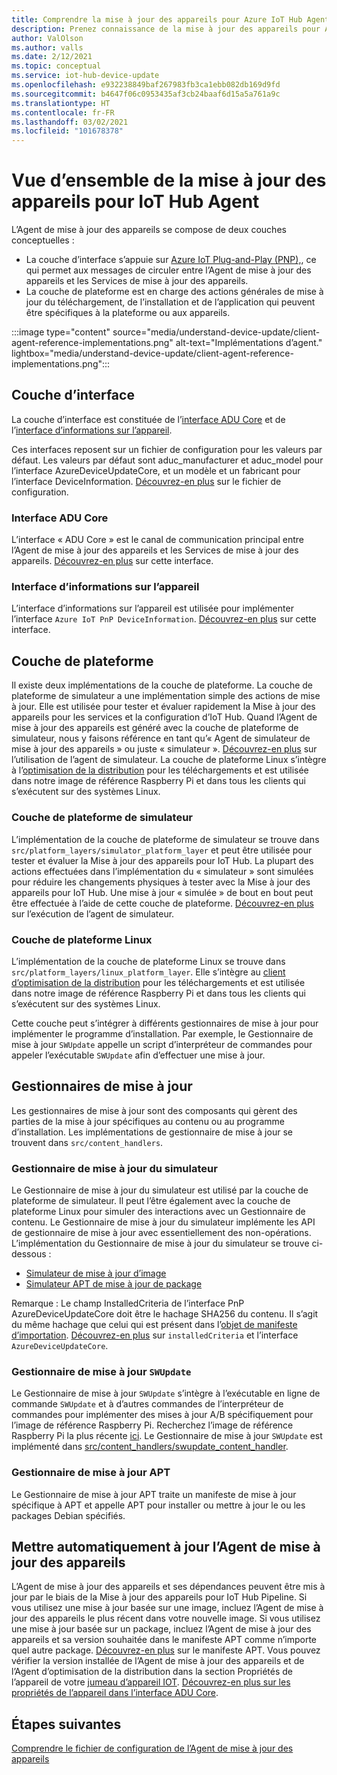 ```yaml
---
title: Comprendre la mise à jour des appareils pour Azure IoT Hub Agent | Microsoft Docs
description: Prenez connaissance de la mise à jour des appareils pour Azure IoT Hub Agent.
author: ValOlson
ms.author: valls
ms.date: 2/12/2021
ms.topic: conceptual
ms.service: iot-hub-device-update
ms.openlocfilehash: e932238849baf267983fb3ca1ebb082db169d9fd
ms.sourcegitcommit: b4647f06c0953435af3cb24baaf6d15a5a761a9c
ms.translationtype: HT
ms.contentlocale: fr-FR
ms.lasthandoff: 03/02/2021
ms.locfileid: "101678378"
---
```

# <a name="device-update-for-iot-hub-agent-overview"></a>Vue d’ensemble de la mise à jour des appareils pour IoT Hub Agent

L’Agent de mise à jour des appareils se compose de deux couches conceptuelles :

* La couche d’interface s’appuie sur [Azure IoT Plug-and-Play (PNP),](https://docs.microsoft.com/azure/iot-pnp/overview-iot-plug-and-play), ce qui permet aux messages de circuler entre l’Agent de mise à jour des appareils et les Services de mise à jour des appareils.
* La couche de plateforme est en charge des actions générales de mise à jour du téléchargement, de l’installation et de l’application qui peuvent être spécifiques à la plateforme ou aux appareils.

:::image type="content" source="media/understand-device-update/client-agent-reference-implementations.png" alt-text="Implémentations d’agent." lightbox="media/understand-device-update/client-agent-reference-implementations.png":::

## <a name="the-interface-layer"></a>Couche d’interface

La couche d’interface est constituée de l’[interface ADU Core](https://github.com/Azure/iot-hub-device-update/tree/main/src/agent/adu_core_interface) et de l’[interface d’informations sur l’appareil](https://github.com/Azure/iot-hub-device-update/tree/main/src/agent/device_info_interface).

Ces interfaces reposent sur un fichier de configuration pour les valeurs par défaut. Les valeurs par défaut sont aduc_manufacturer et aduc_model pour l’interface AzureDeviceUpdateCore, et un modèle et un fabricant pour l’interface DeviceInformation. [Découvrez-en plus](device-update-configuration-file.md) sur le fichier de configuration.

### <a name="adu-core-interface"></a>Interface ADU Core

L’interface « ADU Core » est le canal de communication principal entre l’Agent de mise à jour des appareils et les Services de mise à jour des appareils. [Découvrez-en plus](device-update-plug-and-play.md#adu-core-interface) sur cette interface.

### <a name="device-information-interface"></a>Interface d’informations sur l’appareil

L’interface d’informations sur l’appareil est utilisée pour implémenter l’interface `Azure IoT PnP DeviceInformation`. [Découvrez-en plus](device-update-plug-and-play.md#device-information-interface) sur cette interface.

## <a name="the-platform-layer"></a>Couche de plateforme

Il existe deux implémentations de la couche de plateforme. La couche de plateforme de simulateur a une implémentation simple des actions de mise à jour. Elle est utilisée pour tester et évaluer rapidement la Mise à jour des appareils pour les services et la configuration d’IoT Hub. Quand l’Agent de mise à jour des appareils est généré avec la couche de plateforme de simulateur, nous y faisons référence en tant qu’« Agent de simulateur de mise à jour des appareils » ou juste « simulateur ». [Découvrez-en plus](https://github.com/Azure/iot-hub-device-update/blob/main/docs/agent-reference/how-to-run-agent.md) sur l’utilisation de l’agent de simulateur. La couche de plateforme Linux s’intègre à l’[optimisation de la distribution](https://github.com/microsoft/do-client) pour les téléchargements et est utilisée dans notre image de référence Raspberry Pi et dans tous les clients qui s’exécutent sur des systèmes Linux.

### <a name="simulator-platform-layer"></a>Couche de plateforme de simulateur

L’implémentation de la couche de plateforme de simulateur se trouve dans `src/platform_layers/simulator_platform_layer` et peut être utilisée pour tester et évaluer la Mise à jour des appareils pour IoT Hub.  La plupart des actions effectuées dans l’implémentation du « simulateur » sont simulées pour réduire les changements physiques à tester avec la Mise à jour des appareils pour IoT Hub.  Une mise à jour « simulée » de bout en bout peut être effectuée à l’aide de cette couche de plateforme. [Découvrez-en plus](https://github.com/Azure/iot-hub-device-update/blob/main/docs/agent-reference/how-to-run-agent.md) sur l’exécution de l’agent de simulateur.

### <a name="linux-platform-layer"></a>Couche de plateforme Linux

L’implémentation de la couche de plateforme Linux se trouve dans `src/platform_layers/linux_platform_layer`. Elle s’intègre au [client d’optimisation de la distribution](https://github.com/microsoft/do-client/releases) pour les téléchargements et est utilisée dans notre image de référence Raspberry Pi et dans tous les clients qui s’exécutent sur des systèmes Linux.

Cette couche peut s’intégrer à différents gestionnaires de mise à jour pour implémenter le programme d’installation. Par exemple, le Gestionnaire de mise à jour `SWUpdate` appelle un script d’interpréteur de commandes pour appeler l’exécutable `SWUpdate` afin d’effectuer une mise à jour.

## <a name="update-handlers"></a>Gestionnaires de mise à jour

Les gestionnaires de mise à jour sont des composants qui gèrent des parties de la mise à jour spécifiques au contenu ou au programme d’installation. Les implémentations de gestionnaire de mise à jour se trouvent dans `src/content_handlers`.

### <a name="simulator-update-handler"></a>Gestionnaire de mise à jour du simulateur

Le Gestionnaire de mise à jour du simulateur est utilisé par la couche de plateforme de simulateur. Il peut l’être également avec la couche de plateforme Linux pour simuler des interactions avec un Gestionnaire de contenu. Le Gestionnaire de mise à jour du simulateur implémente les API de gestionnaire de mise à jour avec essentiellement des non-opérations. L’implémentation du Gestionnaire de mise à jour du simulateur se trouve ci-dessous :
* [Simulateur de mise à jour d’image](https://github.com/Azure/iot-hub-device-update/blob/main/src/content_handlers/swupdate_handler/inc/aduc/swupdate_simulator_handler.hpp)
* [Simulateur APT de mise à jour de package](https://github.com/Azure/iot-hub-device-update/blob/main/src/content_handlers/apt_handler/inc/aduc/apt_simulator_handler.hpp)

Remarque : Le champ InstalledCriteria de l’interface PnP AzureDeviceUpdateCore doit être le hachage SHA256 du contenu. Il s’agit du même hachage que celui qui est présent dans l’[objet de manifeste d’importation](import-update.md#create-device-update-import-manifest). [Découvrez-en plus](device-update-plug-and-play.md) sur `installedCriteria` et l’interface `AzureDeviceUpdateCore`.

### <a name="swupdate-update-handler"></a>Gestionnaire de mise à jour `SWUpdate`

Le Gestionnaire de mise à jour `SWUpdate` s’intègre à l’exécutable en ligne de commande `SWUpdate` et à d’autres commandes de l’interpréteur de commandes pour implémenter des mises à jour A/B spécifiquement pour l’image de référence Raspberry Pi. Recherchez l’image de référence Raspberry Pi la plus récente [ici](https://github.com/Azure/iot-hub-device-update/releases). Le Gestionnaire de mise à jour `SWUpdate` est implémenté dans [src/content_handlers/swupdate_content_handler](https://github.com/Azure/iot-hub-device-update/tree/main/src/content_handlers/swupdate_handler).

### <a name="apt-update-handler"></a>Gestionnaire de mise à jour APT

Le Gestionnaire de mise à jour APT traite un manifeste de mise à jour spécifique à APT et appelle APT pour installer ou mettre à jour le ou les packages Debian spécifiés.

## <a name="self-update-device-update-agent"></a>Mettre automatiquement à jour l’Agent de mise à jour des appareils

L’Agent de mise à jour des appareils et ses dépendances peuvent être mis à jour par le biais de la Mise à jour des appareils pour IoT Hub Pipeline. Si vous utilisez une mise à jour basée sur une image, incluez l’Agent de mise à jour des appareils le plus récent dans votre nouvelle image. Si vous utilisez une mise à jour basée sur un package, incluez l’Agent de mise à jour des appareils et sa version souhaitée dans le manifeste APT comme n’importe quel autre package. [Découvrez-en plus](device-update-apt-manifest.md) sur le manifeste APT. Vous pouvez vérifier la version installée de l’Agent de mise à jour des appareils et de l’Agent d’optimisation de la distribution dans la section Propriétés de l’appareil de votre [jumeau d’appareil IOT](https://docs.microsoft.com/azure/iot-hub/iot-hub-devguide-device-twins). [Découvrez-en plus sur les propriétés de l’appareil dans l’interface ADU Core](device-update-plug-and-play.md#device-properties).

## <a name="next-steps"></a>Étapes suivantes
[Comprendre le fichier de configuration de l’Agent de mise à jour des appareils](device-update-configuration-file.md)

